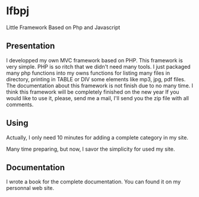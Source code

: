 # lfbpj
Little Framework Based on Php and Javascript

## Presentation

I developped my own MVC framework based on PHP. This framework is very simple. PHP is so ritch that we didn't need many tools. I just packaged many php functions into my owns functions for listing many files in directory, printing in TABLE or DIV some elements like mp3, jpg, pdf files.
The documentation about this framework is not finish due to no many time. I think this framework will be completely finished on the new year
If you would like to use it, please, send me a mail, I'll send you the zip file with all comments.

## Using

Actually, I only need 10 minutes for adding a complete category in my site.

Many time preparing, but now, I savor the simplicity for used my site.

## Documentation

I wrote a book for the complete documentation. You can found it on my personnal web site.
